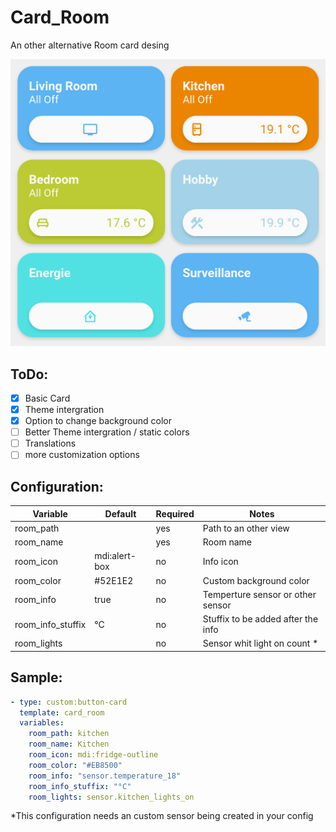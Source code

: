 # Card_Room

An other alternative Room card desing 

![Preview](preview-light.png)

## ToDo:

- [x] Basic Card
- [x] Theme intergration
- [x] Option to change background color
- [ ] Better Theme intergration / static colors
- [ ] Translations
- [ ] more customization options

## Configuration:

| Variable          | Default       | Required | Notes                              |
| ----------------- | ------------- | -------- | ---------------------------------- |
| room_path         |               | yes      | Path to an other view              |
| room_name         |               | yes      | Room name                          |
| room_icon         | mdi:alert-box | no       | Info icon                          |
| room_color        | #52E1E2       | no       | Custom background color            |
| room_info         | true          | no       | Temperture sensor or other sensor  |
| room_info_stuffix | °C            | no       | Stuffix to be added after the info |
| room_lights       |               | no       | Sensor whit light on count *       |

## Sample:

```yaml
- type: custom:button-card
  template: card_room
  variables:
    room_path: kitchen
    room_name: Kitchen
    room_icon: mdi:fridge-outline
    room_color: "#EB8500"
    room_info: "sensor.temperature_18"
    room_info_stuffix: "°C"
    room_lights: sensor.kitchen_lights_on
```

*This configuration needs an custom sensor being created in your config